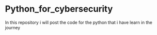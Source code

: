 # Python_for_cybersecurity
In this repository i will post the code for the python that i have learn in the journey
